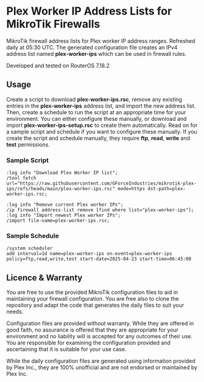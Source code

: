 # Plex Worker IP Address Lists for MikroTik Firewalls

MikroTik firewall address lists for Plex worker IP address ranges. Refreshed daily at 05:30 UTC. The generated configuration file creates an IPv4 address list named **plex-worker-ips** which can be used in firewall rules.

Developed and tested on RouterOS 7.18.2

## Usage

Create a script to download **plex-worker-ips.rsc**, remove any existing entries in the **plex-worker-ips** address list, and import the new address list. Then, create a schedule to run the script at an appropriate time for your environment. You can either configure these manually, or download and import **plex-worker-ips-setup.rsc** to create them automatically. Read on for a sample script and schedule if you want to configure these manually. If you create the script and schedule manually, they require **ftp**, **read**, **write** and **test** permissions.

### Sample Script

```
:log info "Download Plex Worker IP list";
/tool fetch url="https://raw.githubusercontent.com/GForceIndustries/mikrotik-plex-ips/refs/heads/main/plex-worker-ips.rsc" mode=https dst-path=plex-worker-ips.rsc;

:log info "Remove current Plex worker IPs";
/ip firewall address-list remove [find where list="plex-worker-ips"];
:log info "Import newest Plex worker IPs";
/import file-name=plex-worker-ips.rsc;
```

### Sample Schedule

```
/system scheduler
add interval=1d name=plex-worker-ips on-event=plex-worker-ips policy=ftp,read,write,test start-date=2025-04-23 start-time=06:45:00
```

## Licence & Warranty

You are free to use the provided MikroTik configuration files to aid in maintaining your firewall configuration. You are free also to clone the repository and adapt the code that generates the daily files to suit your needs.

Configuration files are provided without warranty. While they are offered in good faith, no assurance is offered that they are appropriate for your environment and no liability will is accepted for any outcomes of their use. You are responsible for examining the configuration provided and ascertaining that it is suitable for your use case.

While the daily configuration files are generated using information provided by Plex Inc., they are 100% unofficial and are not endorsed or maintained by Plex Inc.
